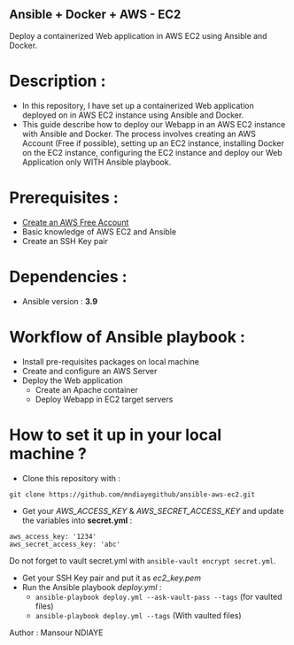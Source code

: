 ## Ansible + Docker + AWS - EC2 

Deploy a containerized Web application in AWS EC2 using Ansible and Docker.

# Description :

- In this repository, I have set up a containerized Web application deployed on in AWS EC2 instance using Ansible and Docker.
- This guide describe how to deploy our Webapp in an AWS EC2 instance with Ansible and Docker. The process involves creating an AWS Account (Free if possible), setting up an EC2 instance, installing Docker on the EC2 instance, configuring the EC2 instance and deploy our Web Application only WITH Ansible playbook.
 
# Prerequisites : 

- [Create an AWS Free Account](https://portal.aws.amazon.com/billing/signup?p=ft&c=hp&z=6 "Create an AWS Free Account")
- Basic knowledge of AWS EC2 and Ansible
- Create an SSH Key pair

# Dependencies : 

- Ansible version : **3.9** 

# Workflow of Ansible playbook : 

- Install pre-requisites packages on local machine 
- Create and configure an AWS Server
- Deploy the Web application
  * Create an Apache container
  * Deploy Webapp in EC2 target servers

# How to set it up in your local machine ?

- Clone this repository with : 
```
git clone https://github.com/mndiayegithub/ansible-aws-ec2.git
```
- Get your _AWS_ACCESS_KEY_ & _AWS_SECRET_ACCESS_KEY_ and update the variables into **secret.yml** :
``` 
aws_access_key: '1234'
aws_secret_access_key: 'abc'
```
Do not forget to vault secret.yml with `ansible-vault encrypt secret.yml`.

- Get your SSH Key pair and put it as _ec2_key.pem_
- Run the Ansible playbook _deploy.yml_ :
  * `ansible-playbook deploy.yml --ask-vault-pass --tags` (for vaulted files)
  * `ansible-playbook deploy.yml --tags` (With vaulted files) 


Author : Mansour NDIAYE

